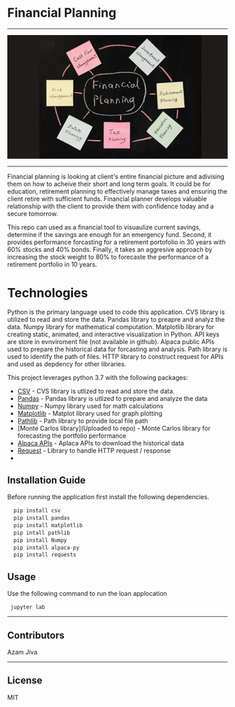 # Financial Planning
-----------


![Finanl Planning](Images/FP.png)

-----------


Financial planning is looking at client's entire financial picture and adivising them on how to acheive their short and long term goals. It could be for education, retirement planning to effectively manage taxes and ensuring the client retire with sufficient funds. Financial planner develops valuable relationship with the client to provide them with confidence today and a secure tomorrow. 

This repo can used as a financial tool to visuaulize current savings, determine if the savings are enough for an emergency fund. Second, it provides performance forcasting for a retirement portofolio in 30 years with 60% stocks and 40% bonds. Finally, it takes an aggresive approach by increasing the stock weight to 80% to forecaste the performance of a retirement portfolio in 10 years. 


# Technologies

Python is the primary language used to code this application. CVS library is utilized to read and store the data. Pandas library to preapre and analyz the data. 
Numpy library for mathematical computation. Matplotlib library for creating static, animated, and interactive visualization in Python. API keys are store in evnviroment file (not available in github). Alpaca public APIs used to prepare the historical data for forcasting and analysis. Path library is used to identify the path of files. HTTP library to construct request for APIs and used as depdency for other libraries. 


This project leverages python 3.7 with the following packages:

* [CSV](https://docs.python.org/3/library/csv.html) - CVS library is utlized to read and store the data.
* [Pandas](https://github.com/pandas-dev/pandas) - Pandas library is utlized to prepare and analyze the data
* [Numpy](https://numpy.org/doc/stable/user/whatisnumpy.html) - Numpy library used for math calculations
* [Matplotlib](https://matplotlib.org/stable/index.html) -  Matplot library used for graph plotting
* [Pathlib](https://docs.python.org/3/library/pathlib.html) - Path library to provide local file path
* [Monte Carlos library](Uploaded to repo) - Monte Carlos library for forecasting the portfolio performance 
* [Alpaca APIs](https://alpaca.markets/) - Aplaca APIs to download the historical data 
* [Request](https://pypi.org/project/requests/) - Library to handle HTTP request / response
*
## Installation Guide


Before running the application first install the following dependencies.

```python
  pip install csv
  pip install pandas
  pip install matplotlib
  pip intall pathlib
  pip install Numpy
  pip install alpaca-py
  pip install requests
```

## Usage

Use the following command to run the loan applocation

```git to the directory and type
 jupyter lab
```

---

## Contributors

Azam Jiva

---

## License

MIT








